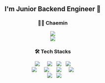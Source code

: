 
<div align="center">
  <h2>I'm Junior Backend Engineer 👋</h2>
  <h3>👩‍💻 Chaemin</h3>
  <a href="https://meahc.tistory.com"><img src="https://img.shields.io/badge/Tistory-3F0099?style=for-the-badge&logo=Blogger&logoColor=white"/></a>
  <br>
  <a href="https://solved.ac/shinlatitia"><img src="http://mazassumnida.wtf/api/mini/generate_badge?boj=shinlatitia"/></a>

  <h3>🛠 Tech Stacks</h3>

<img src="https://img.shields.io/badge/javascript-F7DF1E?style=for-the-badge&logo=javascript&logoColor=black" style="height : auto; margin-left : 10px; margin-right : 10px;"/> 
  <img src="https://img.shields.io/badge/NodeJS-339933?style=for-the-badge&logo=Node.js" style="height : auto; margin-left : 10px; margin-right : 10px;"/>
  <img src="https://img.shields.io/badge/express-000000?style=for-the-badge&logo=express&logoColor=white">
  <img src="https://img.shields.io/badge/NestJS-ff69b4?style=for-the-badge&logo=NestJS" style="height : auto; margin-left : 10px; margin-right : 10px;"/>
  <br>
    <img src="https://img.shields.io/badge/java-007396?style=for-the-badge&logo=java&logoColor=white" style="height : auto; margin-left : 10px; margin-right : 10px;"/>
  <img src="https://img.shields.io/badge/SpringFramework-6DB33F?style=for-the-badge&logo=Spring&logoColor=white" style="height : auto; margin-left : 10px; margin-right : 10px;"/>
  <img src="https://img.shields.io/badge/Python-3776AB?style=for-the-badge&logo=Python&logoColor=white" style="height : auto; margin-left : 10px; margin-right : 10px;"/>
  <img src="https://img.shields.io/badge/Django-092E20?style=for-the-badge&logo=Django&logoColor=white" style="height : auto; margin-left : 10px; margin-right : 10px;"/>
  <br>
  <img src="https://img.shields.io/badge/MySQL-4479A1?style=for-the-badge&logo=MySQL&logoColor=white" style="height : auto; margin-left : 10px; margin-right : 10px;"/>
  <img src="https://img.shields.io/badge/mongoDB-47A248?style=for-the-badge&logo=MongoDB&logoColor=white">
</div>
